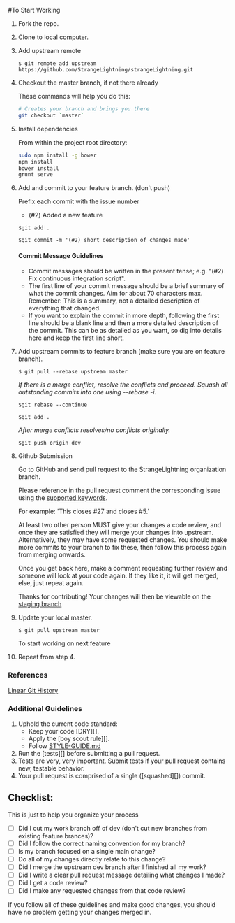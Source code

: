#To Start Working

1. Fork the repo.

1. Clone to local computer.

1. Add upstream remote

   `$ git remote add upstream https://github.com/StrangeLightning/strangeLightning.git`

1. Checkout the master branch, if not there already

   These commands will help you do this:

   ``` bash
   # Creates your branch and brings you there
   git checkout `master`
   ```

1. Install dependencies

      From within the project root directory:
      
      ```BASH
      sudo npm install -g bower
      npm install
      bower install
      grunt serve 
      ```
1. Add and commit to your feature branch. (don't push)

   Prefix each commit with the issue number
    - (#2) Added a new feature

   `$git add .`
   
   `$git commit -m '(#2) short description of changes made'`

   #### Commit Message Guidelines

   - Commit messages should be written in the present tense; e.g. "(#2) Fix continuous
    integration script".
   - The first line of your commit message should be a brief summary of what the
    commit changes. Aim for about 70 characters max. Remember: This is a summary,
    not a detailed description of everything that changed.
   - If you want to explain the commit in more depth, following the first line should
    be a blank line and then a more detailed description of the commit. This can be
    as detailed as you want, so dig into details here and keep the first line short.

1. Add upstream commits to feature branch (make sure you are on feature branch).

   `$ git pull --rebase upstream master`

   _If there is a merge conflict, resolve the conflicts and proceed. Squash all outstanding commits into one using --rebase -i._

   `$git rebase --continue`
   
   `$git add .`

   _After merge conflicts resolves/no conflicts originally._

   `$git push origin dev`

1. Github Submission

      Go to GitHub and send pull request to the StrangeLightning organization branch.

      Please reference in the pull request comment the corresponding issue using the [supported keywords](https://help.github.com/articles/closing-issues-via-commit-messages/).

      For example: 'This closes #27 and closes #5.'

      At least two other person MUST give your changes a code review, and once
      they are satisfied they will merge your changes into upstream. Alternatively,
      they may have some requested changes. You should make more commits to your
      branch to fix these, then follow this process again from merging onwards.

      Once you get back here, make a comment requesting further review and
      someone will look at your code again. If they like it, it will get merged,
      else, just repeat again.

      Thanks for contributing! Your changes will then be viewable on the [staging branch](http://staging.sphereable.com)

1. Update your local master.

      `$ git pull upstream master`

      To start working on next feature

1. Repeat from step 4.

### References

[Linear Git History](http://www.thumbtack.com/engineering/linear-git-history/)

### Additional Guidelines

1. Uphold the current code standard:
    - Keep your code [DRY][].
    - Apply the [boy scout rule][].
    - Follow [STYLE-GUIDE.md](STYLE-GUIDE.md)
1. Run the [tests][] before submitting a pull request.
1. Tests are very, very important. Submit tests if your pull request contains
   new, testable behavior.
1. Your pull request is comprised of a single ([squashed][]) commit.

## Checklist:

This is just to help you organize your process

- [ ] Did I cut my work branch off of dev (don't cut new branches from existing feature brances)?
- [ ] Did I follow the correct naming convention for my branch?
- [ ] Is my branch focused on a single main change?
 - [ ] Do all of my changes directly relate to this change?
- [ ] Did I merge the upstream dev branch after I finished all my
  work?
- [ ] Did I write a clear pull request message detailing what changes I made?
- [ ] Did I get a code review?
 - [ ] Did I make any requested changes from that code review?

If you follow all of these guidelines and make good changes, you should have
no problem getting your changes merged in.
